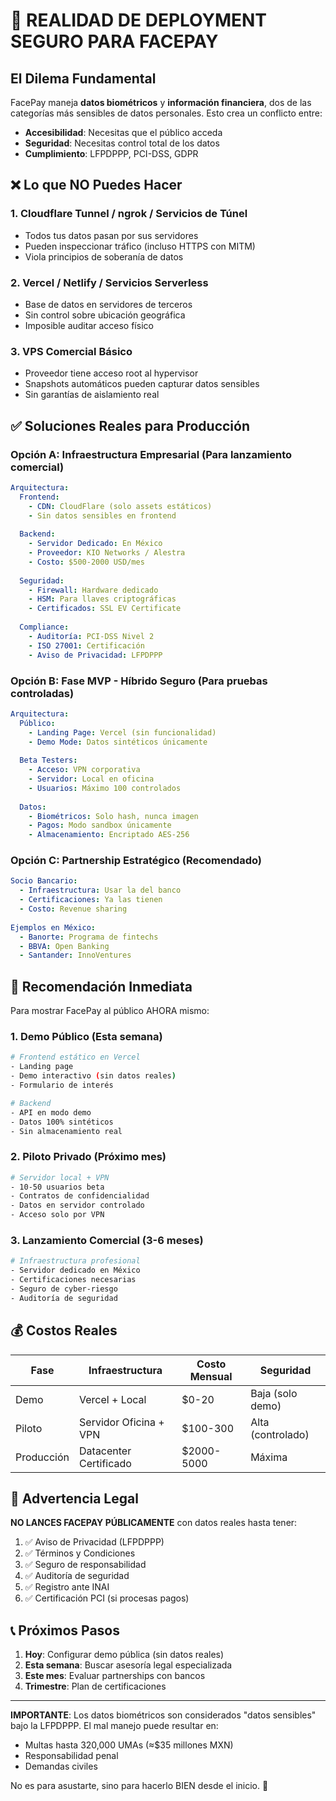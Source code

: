 # 🚨 REALIDAD DE DEPLOYMENT SEGURO PARA FACEPAY

## El Dilema Fundamental

FacePay maneja **datos biométricos** y **información financiera**, dos de las categorías más sensibles de datos personales. Esto crea un conflicto entre:

- **Accesibilidad**: Necesitas que el público acceda
- **Seguridad**: Necesitas control total de los datos
- **Cumplimiento**: LFPDPPP, PCI-DSS, GDPR

## ❌ Lo que NO Puedes Hacer

### 1. **Cloudflare Tunnel / ngrok / Servicios de Túnel**
- Todos tus datos pasan por sus servidores
- Pueden inspeccionar tráfico (incluso HTTPS con MITM)
- Viola principios de soberanía de datos

### 2. **Vercel / Netlify / Servicios Serverless**
- Base de datos en servidores de terceros
- Sin control sobre ubicación geográfica
- Imposible auditar acceso físico

### 3. **VPS Comercial Básico**
- Proveedor tiene acceso root al hypervisor
- Snapshots automáticos pueden capturar datos sensibles
- Sin garantías de aislamiento real

## ✅ Soluciones Reales para Producción

### **Opción A: Infraestructura Empresarial** (Para lanzamiento comercial)

```yaml
Arquitectura:
  Frontend:
    - CDN: CloudFlare (solo assets estáticos)
    - Sin datos sensibles en frontend
    
  Backend:
    - Servidor Dedicado: En México
    - Proveedor: KIO Networks / Alestra
    - Costo: $500-2000 USD/mes
    
  Seguridad:
    - Firewall: Hardware dedicado
    - HSM: Para llaves criptográficas
    - Certificados: SSL EV Certificate
    
  Compliance:
    - Auditoría: PCI-DSS Nivel 2
    - ISO 27001: Certificación
    - Aviso de Privacidad: LFPDPPP
```

### **Opción B: Fase MVP - Híbrido Seguro** (Para pruebas controladas)

```yaml
Arquitectura:
  Público:
    - Landing Page: Vercel (sin funcionalidad)
    - Demo Mode: Datos sintéticos únicamente
    
  Beta Testers:
    - Acceso: VPN corporativa
    - Servidor: Local en oficina
    - Usuarios: Máximo 100 controlados
    
  Datos:
    - Biométricos: Solo hash, nunca imagen
    - Pagos: Modo sandbox únicamente
    - Almacenamiento: Encriptado AES-256
```

### **Opción C: Partnership Estratégico** (Recomendado)

```yaml
Socio Bancario:
  - Infraestructura: Usar la del banco
  - Certificaciones: Ya las tienen
  - Costo: Revenue sharing
  
Ejemplos en México:
  - Banorte: Programa de fintechs
  - BBVA: Open Banking
  - Santander: InnoVentures
```

## 🎯 Recomendación Inmediata

Para mostrar FacePay al público AHORA mismo:

### 1. **Demo Público** (Esta semana)
```bash
# Frontend estático en Vercel
- Landing page
- Demo interactivo (sin datos reales)
- Formulario de interés

# Backend 
- API en modo demo
- Datos 100% sintéticos
- Sin almacenamiento real
```

### 2. **Piloto Privado** (Próximo mes)
```bash
# Servidor local + VPN
- 10-50 usuarios beta
- Contratos de confidencialidad
- Datos en servidor controlado
- Acceso solo por VPN
```

### 3. **Lanzamiento Comercial** (3-6 meses)
```bash
# Infraestructura profesional
- Servidor dedicado en México
- Certificaciones necesarias
- Seguro de cyber-riesgo
- Auditoría de seguridad
```

## 💰 Costos Reales

| Fase | Infraestructura | Costo Mensual | Seguridad |
|------|----------------|---------------|-----------|
| Demo | Vercel + Local | $0-20 | Baja (solo demo) |
| Piloto | Servidor Oficina + VPN | $100-300 | Alta (controlado) |
| Producción | Datacenter Certificado | $2000-5000 | Máxima |

## 🚨 Advertencia Legal

**NO LANCES FACEPAY PÚBLICAMENTE** con datos reales hasta tener:

1. ✅ Aviso de Privacidad (LFPDPPP)
2. ✅ Términos y Condiciones
3. ✅ Seguro de responsabilidad
4. ✅ Auditoría de seguridad
5. ✅ Registro ante INAI
6. ✅ Certificación PCI (si procesas pagos)

## 📞 Próximos Pasos

1. **Hoy**: Configurar demo pública (sin datos reales)
2. **Esta semana**: Buscar asesoría legal especializada
3. **Este mes**: Evaluar partnerships con bancos
4. **Trimestre**: Plan de certificaciones

---

**IMPORTANTE**: Los datos biométricos son considerados "datos sensibles" bajo la LFPDPPP. El mal manejo puede resultar en:
- Multas hasta 320,000 UMAs (≈$35 millones MXN)
- Responsabilidad penal
- Demandas civiles

No es para asustarte, sino para hacerlo BIEN desde el inicio. 🎯